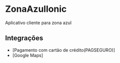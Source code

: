 # ZonaAzulIonic
Aplicativo cliente para zona azul

## Integrações

- [Pagamento com cartão de crédito(PAGSEGURO)]
- [Google Maps]
